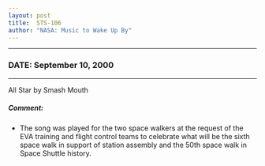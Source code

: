 ```yaml
---
layout: post
title:  STS-106
author: "NASA: Music to Wake Up By"
---
```


----
### DATE: September 10, 2000
----
All Star by Smash Mouth

##### Comment:
* The song was played for the two space walkers at the request of the EVA training and flight control teams to celebrate what will be the sixth space walk in support of station assembly and the 50th space walk in Space Shuttle history.
